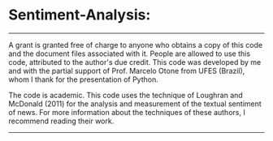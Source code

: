 # Sentiment-Analysis: 

----------------------------------
A grant is granted free of charge to anyone who obtains a copy of this code and the document files associated with it. People are allowed to use this code, attributed to the author's due credit. This code was developed by me and with the partial support of Prof. Marcelo Otone from UFES (Brazil), whom I thank for the presentation of Python.

The code is academic. This code uses the technique of Loughran and McDonald (2011) for the analysis and measurement of the textual sentiment of news. For more information about the techniques of these authors, I recommend reading their work.

----------------------------------

